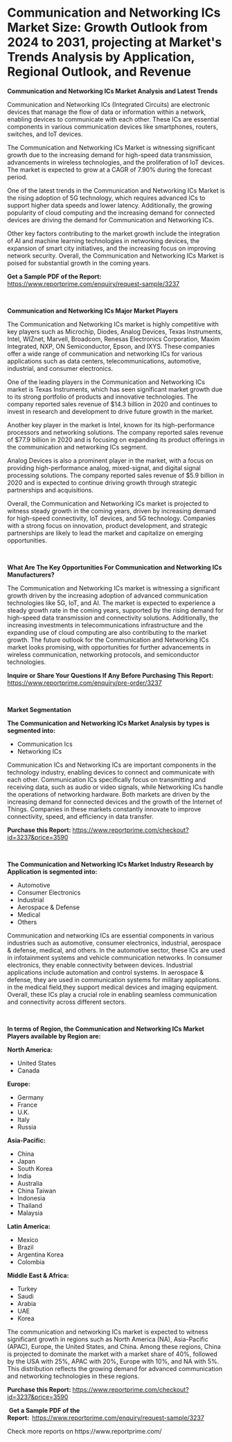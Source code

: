 <p><h1>Communication and Networking ICs Market Size: Growth Outlook from 2024 to 2031, projecting at Market's Trends Analysis by Application, Regional Outlook, and Revenue</h1></p><p><strong>Communication and Networking ICs Market Analysis and Latest Trends</strong></p>
<p><p>Communication and Networking ICs (Integrated Circuits) are electronic devices that manage the flow of data or information within a network, enabling devices to communicate with each other. These ICs are essential components in various communication devices like smartphones, routers, switches, and IoT devices.</p><p>The Communication and Networking ICs Market is witnessing significant growth due to the increasing demand for high-speed data transmission, advancements in wireless technologies, and the proliferation of IoT devices. The market is expected to grow at a CAGR of 7.90% during the forecast period.</p><p>One of the latest trends in the Communication and Networking ICs Market is the rising adoption of 5G technology, which requires advanced ICs to support higher data speeds and lower latency. Additionally, the growing popularity of cloud computing and the increasing demand for connected devices are driving the demand for Communication and Networking ICs.</p><p>Other key factors contributing to the market growth include the integration of AI and machine learning technologies in networking devices, the expansion of smart city initiatives, and the increasing focus on improving network security. Overall, the Communication and Networking ICs Market is poised for substantial growth in the coming years.</p></p>
<p><strong>Get a Sample PDF of the Report:&nbsp;</strong> <a href="https://www.reportprime.com/enquiry/request-sample/3237">https://www.reportprime.com/enquiry/request-sample/3237</a></p>
<p>&nbsp;</p>
<p><strong>Communication and Networking ICs Major Market Players</strong></p>
<p><p>The Communication and Networking ICs market is highly competitive with key players such as Microchip, Diodes, Analog Devices, Texas Instruments, Intel, WIZnet, Marvell, Broadcom, Renesas Electronics Corporation, Maxim Integrated, NXP, ON Semiconductor, Epson, and IXYS. These companies offer a wide range of communication and networking ICs for various applications such as data centers, telecommunications, automotive, industrial, and consumer electronics.</p><p>One of the leading players in the Communication and Networking ICs market is Texas Instruments, which has seen significant market growth due to its strong portfolio of products and innovative technologies. The company reported sales revenue of $14.3 billion in 2020 and continues to invest in research and development to drive future growth in the market.</p><p>Another key player in the market is Intel, known for its high-performance processors and networking solutions. The company reported sales revenue of $77.9 billion in 2020 and is focusing on expanding its product offerings in the communication and networking ICs segment.</p><p>Analog Devices is also a prominent player in the market, with a focus on providing high-performance analog, mixed-signal, and digital signal processing solutions. The company reported sales revenue of $5.9 billion in 2020 and is expected to continue driving growth through strategic partnerships and acquisitions.</p><p>Overall, the Communication and Networking ICs market is projected to witness steady growth in the coming years, driven by increasing demand for high-speed connectivity, IoT devices, and 5G technology. Companies with a strong focus on innovation, product development, and strategic partnerships are likely to lead the market and capitalize on emerging opportunities.</p></p>
<p>&nbsp;</p>
<p><strong>What Are The Key Opportunities For Communication and Networking ICs Manufacturers?</strong></p>
<p><p>The Communication and Networking ICs market is witnessing a significant growth driven by the increasing adoption of advanced communication technologies like 5G, IoT, and AI. The market is expected to experience a steady growth rate in the coming years, supported by the rising demand for high-speed data transmission and connectivity solutions. Additionally, the increasing investments in telecommunications infrastructure and the expanding use of cloud computing are also contributing to the market growth. The future outlook for the Communication and Networking ICs market looks promising, with opportunities for further advancements in wireless communication, networking protocols, and semiconductor technologies.</p></p>
<p><strong>Inquire or Share Your Questions If Any Before Purchasing This Report:</strong> <a href="https://www.reportprime.com/enquiry/pre-order/3237">https://www.reportprime.com/enquiry/pre-order/3237</a></p>
<p>&nbsp;</p>
<p><strong>Market Segmentation</strong></p>
<p><strong>The Communication and Networking ICs Market Analysis by types is segmented into:</strong></p>
<p><ul><li>Communication Ics</li><li>Networking ICs</li></ul></p>
<p><p>Communication ICs and Networking ICs are important components in the technology industry, enabling devices to connect and communicate with each other. Communication ICs specifically focus on transmitting and receiving data, such as audio or video signals, while Networking ICs handle the operations of networking hardware. Both markets are driven by the increasing demand for connected devices and the growth of the Internet of Things. Companies in these markets constantly innovate to improve connectivity, speed, and efficiency in data transfer.</p></p>
<p><strong>Purchase this Report:&nbsp;</strong><a href="https://www.reportprime.com/checkout?id=3237&price=3590">https://www.reportprime.com/checkout?id=3237&price=3590</a></p>
<p>&nbsp;</p>
<p><strong>The Communication and Networking ICs Market Industry Research by Application is segmented into:</strong></p>
<p><ul><li>Automotive</li><li>Consumer Electronics</li><li>Industrial</li><li>Aerospace & Defense</li><li>Medical</li><li>Others</li></ul></p>
<p><p>Communication and networking ICs are essential components in various industries such as automotive, consumer electronics, industrial, aerospace & defense, medical, and others. In the automotive sector, these ICs are used in infotainment systems and vehicle communication networks. In consumer electronics, they enable connectivity between devices. Industrial applications include automation and control systems. In aerospace & defense, they are used in communication systems for military applications. in the medical field,they support medical devices and imaging equipment. Overall, these ICs play a crucial role in enabling seamless communication and connectivity across different sectors.</p></p>
<p>&nbsp;</p>
<p><strong>In terms of Region, the Communication and Networking ICs Market Players available by Region are:</strong></p>
<p>
    <p> <strong> North America: </strong>
        <ul>
            <li>United States</li>
            <li>Canada</li>
        </ul>
        </p> 
    <p> <strong> Europe: </strong>
        <ul>
            <li>Germany</li>
            <li>France</li>
            <li>U.K.</li>
            <li>Italy</li>
            <li>Russia</li>
        </ul>
        </p> 
    <p> <strong> Asia-Pacific: </strong>
        <ul>
            <li>China</li>
            <li>Japan</li>
            <li>South Korea</li>
            <li>India</li>
            <li>Australia</li>
            <li>China Taiwan</li>
            <li>Indonesia</li>
            <li>Thailand</li>
            <li>Malaysia</li>
        </ul>
        </p> 
    <p> <strong> Latin America: </strong>
        <ul>
            <li>Mexico</li>
            <li>Brazil</li>
            <li>Argentina Korea</li>
            <li>Colombia</li>
        </ul>
        </p> 
    <p> <strong> Middle East & Africa: </strong>
        <ul>
            <li>Turkey</li>
            <li>Saudi</li>
            <li>Arabia</li>
            <li>UAE</li>
            <li>Korea</li>
        </ul>
    </p>
    </p>
<p><p>The communication and networking ICs market is expected to witness significant growth in regions such as North America (NA), Asia-Pacific (APAC), Europe, the United States, and China. Among these regions, China is projected to dominate the market with a market share of 40%, followed by the USA with 25%, APAC with 20%, Europe with 10%, and NA with 5%. This distribution reflects the growing demand for advanced communication and networking technologies in these regions.</p></p>
<p><strong>Purchase this Report: </strong><a href="https://www.reportprime.com/checkout?id=3237&price=3590">https://www.reportprime.com/checkout?id=3237&price=3590</a></p>
<p>&nbsp;<strong>Get a Sample PDF of the Report:&nbsp;&nbsp;</strong><a href="https://www.reportprime.com/enquiry/request-sample/3237">https://www.reportprime.com/enquiry/request-sample/3237</a></p>
<p><strong></strong></p>
<p>Check more reports on https://www.reportprime.com/</p>